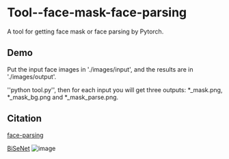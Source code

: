 # Tool--face-mask-face-parsing
A tool for getting face mask or face parsing by Pytorch.

## Demo
Put the input face images in './images/input', and the results are in './images/output'.

''python tool.py'', then for each input you will get three outputs: *_mask.png, *_mask_bg.png and *_mask_parse.png.


## Citation
[face-parsing](https://github.com/zllrunning/face-parsing.PyTorch)

[BiSeNet](https://github.com/CoinCheung/BiSeNet)
![image](http://github.com/itmyhome2013/readme_add_pic/raw/master/images/nongshalie.jpg)
